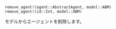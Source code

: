 ```
remove_agent!(agent::AbstractAgent, model::ABM)
remove_agent!(id::Int, model::ABM)
```

モデルからエージェントを削除します。

